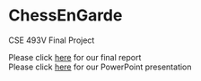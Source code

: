 # ChessEnGarde
CSE 493V Final Project

Please click [here](https://github.com/julialwang/ChessEnGarde/blob/main/493V_Final_Report.pdf) for our final report <br>
Please click [here](https://github.com/julialwang/ChessEnGarde/blob/main/493V%20final%20ppt.pptx.pdf) for our PowerPoint presentation
